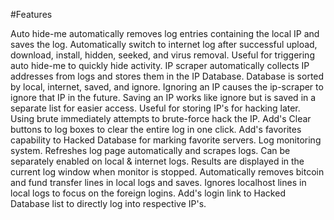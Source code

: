 #Features

Auto hide-me automatically removes log entries containing the local IP and saves the log.
Automatically switch to internet log after successful upload, download, install, hidden, seeked, and virus removal.
Useful for triggering auto hide-me to quickly hide activity.
IP scraper automatically collects IP addresses from logs and stores them in the IP Database.
Database is sorted by local, internet, saved, and ignore.
Ignoring an IP causes the ip-scraper to ignore that IP in the future.
Saving an IP works like ignore but is saved in a separate list for easier access. Useful for storing IP's for hacking later.
Using brute immediately attempts to brute-force hack the IP.
Add's Clear buttons to log boxes to clear the entire log in one click.
Add's favorites capability to Hacked Database for marking favorite servers.
Log monitoring system.
Refreshes log page automatically and scrapes logs.
Can be separately enabled on local & internet logs.
Results are displayed in the current log window when monitor is stopped.
Automatically removes bitcoin and fund transfer lines in local logs and saves.
Ignores localhost lines in local logs to focus on the foreign logins.
Add's login link to Hacked Database list to directly log into respective IP's.
